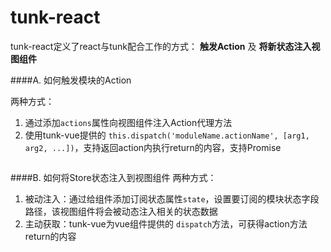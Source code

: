 # tunk-react
tunk-react定义了react与tunk配合工作的方式： **触发Action** 及 **将新状态注入视图组件**

####A. 如何触发模块的Action

 两种方式：

1. 通过添加`actions`属性向视图组件注入Action代理方法
2. 使用tunk-vue提供的 `this.dispatch('moduleName.actionName', [arg1, arg2, ...])`，支持返回action内执行return的内容，支持Promise 



````javascript

````


####B. 如何将Store状态注入到视图组件
两种方式：

1. 被动注入：通过给组件添加订阅状态属性`state`，设置要订阅的模块状态字段路径，该视图组件将会被动态注入相关的状态数据
2. 主动获取：tunk-vue为vue组件提供的 `dispatch`方法，可获得action方法return的内容
